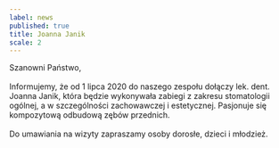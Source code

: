 ```yaml
---
label: news
published: true
title: Joanna Janik
scale: 2
---
```


Szanowni Państwo,
<br><br>
Informujemy, że od 1 lipca 2020 do naszego zespołu dołączy lek. dent. Joanna Janik, która będzie wykonywała zabiegi z zakresu stomatologii ogólnej, a w szczególności zachowawczej i estetycznej. Pasjonuje się kompozytową odbudową zębów przednich.
<br><br>
Do umawiania na wizyty zapraszamy osoby dorosłe, dzieci i młodzież.
